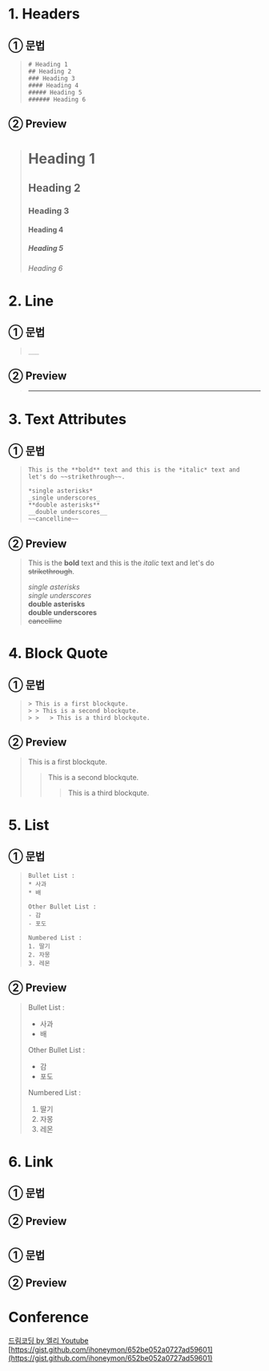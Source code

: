 # 1. Headers
## ① 문법
> ```
> # Heading 1
> ## Heading 2
> ### Heading 3
> #### Heading 4
> ##### Heading 5
> ###### Heading 6
> ```
## ② Preview
> # Heading 1
> ## Heading 2
> ### Heading 3
> #### Heading 4
> ##### Heading 5
> ###### Heading 6
#

# 2. Line
## ① 문법
> ```
> ___
> ```
## ② Preview
> ___
#

# 3. Text Attributes
## ① 문법
> ```
> This is the **bold** text and this is the *italic* text and let's do ~~strikethrough~~.
> 
> *single asterisks*  
> _single underscores_  
> **double asterisks**  
> __double underscores__  
> ~~cancelline~~  
> ```
## ② Preview
> This is the **bold** text and this is the *italic* text and let's do ~~strikethrough~~.
> 
> *single asterisks*  
> _single underscores_  
> **double asterisks**  
> __double underscores__  
> ~~cancelline~~  
#

# 4. Block Quote
## ① 문법
> ```
> > This is a first blockqute.
> >	> This is a second blockqute.
> >	>	> This is a third blockqute.
> ```
## ② Preview
> This is a first blockqute.
>	> This is a second blockqute.
>	>	> This is a third blockqute.
#

# 5. List
## ① 문법
> ```
> Bullet List : 
> * 사과
> * 배
> 
> Other Bullet List :
> - 감
> - 포도
> 
> Numbered List : 
> 1. 딸기
> 2. 자몽
> 3. 레몬
> ```
## ② Preview
> Bullet List : 
> * 사과
> * 배
> 
> Other Bullet List :
> - 감
> - 포도
> 
> Numbered List : 
> 1. 딸기
> 2. 자몽
> 3. 레몬
#

# 6. Link
## ① 문법

## ② Preview

#

# 
## ① 문법

## ② Preview

#

# Conference
[드림코딩 by 엘리 Youtube](https://www.youtube.com/watch?v=kMEb_BzyUqk)  
[https://gist.github.com/ihoneymon/652be052a0727ad59601](https://gist.github.com/ihoneymon/652be052a0727ad59601)
